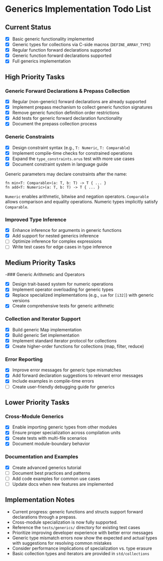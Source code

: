 <!-- filepath: /Users/hierat/Documents/Development/learning/orus_lang/docs/GENERICS.md -->
# Generics Implementation Todo List

## Current Status
- [x] Basic generic functionality implemented
- [x] Generic types for collections via C-side macros (`DEFINE_ARRAY_TYPE`)
- [x] Regular function forward declarations supported
- [x] Generic function forward declarations supported
- [x] Full generics implementation

## High Priority Tasks

### Generic Forward Declarations & Prepass Collection
- [x] Regular (non-generic) forward declarations are already supported
- [x] Implement prepass mechanism to collect generic function signatures
- [x] Remove generic function definition order restrictions
- [x] Add tests for generic forward declaration functionality
- [x] Document the prepass collection process

### Generic Constraints
- [x] Design constraint syntax (e.g., `T: Numeric`, `T: Comparable`)
- [x] Implement compile-time checks for constrained operations
- [x] Expand the `type_constraints.orus` test with more use cases
- [x] Document constraint system in language guide

Generic parameters may declare constraints after the name:

```
fn min<T: Comparable>(a: T, b: T) -> T { ... }
fn add<T: Numeric>(a: T, b: T) -> T { ... }
```

`Numeric` enables arithmetic, bitwise and negation operators. `Comparable`
allows comparison and equality operations. Numeric types implicitly satisfy
`Comparable`.

### Improved Type Inference
- [x] Enhance inference for arguments in generic functions
- [x] Add support for nested generics inference
- [ ] Optimize inference for complex expressions
- [ ] Write test cases for edge cases in type inference

## Medium Priority Tasks

-### Generic Arithmetic and Operators
- [x] Design trait-based system for numeric operations
- [x] Implement operator overloading for generic types
- [x] Replace specialized implementations (e.g., `sum` for `[i32]`) with generic versions
- [x] Create comprehensive tests for generic arithmetic

### Collection and Iterator Support
- [x] Build generic Map implementation
- [x] Build generic Set implementation
- [x] Implement standard iterator protocol for collections
- [x] Create higher-order functions for collections (map, filter, reduce)

### Error Reporting
- [x] Improve error messages for generic type mismatches
- [x] Add forward declaration suggestions to relevant error messages
- [x] Include examples in compile-time errors
- [ ] Create user-friendly debugging guide for generics

## Lower Priority Tasks

### Cross-Module Generics
- [x] Enable importing generic types from other modules
- [x] Ensure proper specialization across compilation units
- [x] Create tests with multi-file scenarios
- [x] Document module-boundary behavior

### Documentation and Examples
- [x] Create advanced generics tutorial
- [ ] Document best practices and patterns
- [ ] Add code examples for common use cases
- [ ] Update docs when new features are implemented

## Implementation Notes
* Current progress: generic functions and structs support forward declarations through a prepass.
* Cross-module specialization is now fully supported.
* Reference the `tests/generics/` directory for existing test cases
* Prioritize improving developer experience with better error messages
* Generic type mismatch errors now show the expected and actual types with
  suggestions for resolving common mistakes
* Consider performance implications of specialization vs. type erasure
* Basic collection types and iterators are provided in `std/collections`
